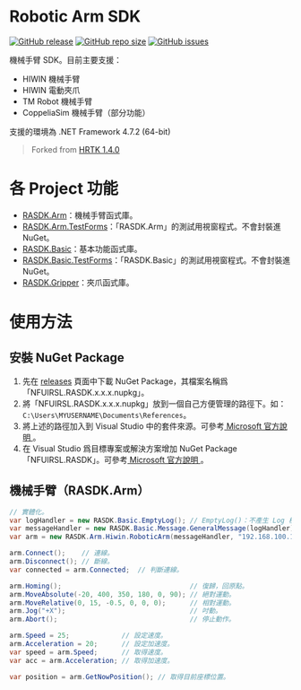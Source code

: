 # Robotic Arm SDK

[![GitHub release](https://img.shields.io/github/release/nfu-irs-lab/robotic-arm-sdk.svg)](https://github.com/nfu-irs-lab/robotic-arm-sdk/releases)
[![GitHub repo size](https://img.shields.io/github/repo-size/nfu-irs-lab/robotic-arm-sdk)](https://github.com/nfu-irs-lab/robotic-arm-sdk)
[![GitHub issues](https://img.shields.io/github/issues/nfu-irs-lab/robotic-arm-sdk.svg)](https://github.com/nfu-irs-lab/robotic-arm-sdk/issues)

機械手臂 SDK。目前主要支援：
- HIWIN 機械手臂
- HIWIN 電動夾爪
- TM Robot 機械手臂
- CoppeliaSim 機械手臂（部分功能）

支援的環境為 .NET Framework 4.7.2 (64-bit)

> Forked from [HRTK 1.4.0](https://github.com/nfu-irs-lab/hiwinrobot-toolkit/releases/tag/v1.4.0)

# 各 Project 功能

- [RASDK.Arm](/RASDK.Arm)：機械手臂函式庫。
- [RASDK.Arm.TestForms](/RASDK.Arm.TestForms)：「RASDK.Arm」的測試用視窗程式。不會封裝進 NuGet。
- [RASDK.Basic](/RASDK.Basic)：基本功能函式庫。
- [RASDK.Basic.TestForms](/RASDK.Basic.TestForms)：「RASDK.Basic」的測試用視窗程式。不會封裝進 NuGet。
- [RASDK.Gripper](/RASDK.Gripper)：夾爪函式庫。

# 使用方法

## 安裝 NuGet Package

1. 先在 [releases](https://github.com/nfu-irs-lab/robotic-arm-sdk/releases) 頁面中下載 NuGet Package，其檔案名稱爲「NFUIRSL.RASDK.x.x.x.nupkg」。
2. 將「NFUIRSL.RASDK.x.x.x.nupkg」放到一個自己方便管理的路徑下。如：`C:\Users\MYUSERNAME\Documents\References`。
3. 將上述的路徑加入到 Visual Studio 中的套件來源。可參考[ Microsoft 官方說明 ](https://docs.microsoft.com/zh-tw/nuget/consume-packages/install-use-packages-visual-studio#package-sources)。
4. 在 Visual Studio 爲目標專案或解決方案增加 NuGet Package「NFUIRSL.RASDK」。可參考[ Microsoft 官方說明 ](https://docs.microsoft.com/zh-tw/nuget/consume-packages/install-use-packages-visual-studio)。

## 機械手臂（RASDK.Arm）

```csharp
// 實體化。
var logHandler = new RASDK.Basic.EmptyLog(); // EmptyLog()：不產生 Log 檔。
var messageHandler = new RASDK.Basic.Message.GeneralMessage(logHandler); // GeneralMessage()：一般的訊息處理器。
var arm = new RASDK.Arm.Hiwin.RoboticArm(messageHandler, "192.168.100.123"); // 以 HIWIN 手臂爲例。

arm.Connect();    // 連線。
arm.Disconnect(); // 斷線。
var connected = arm.Connected;  // 判斷連線。

arm.Homing();                                // 復歸，回原點。
arm.MoveAbsolute(-20, 400, 350, 180, 0, 90); // 絕對運動。
arm.MoveRelative(0, 15, -0.5, 0, 0, 0);      // 相對運動。
arm.Jog("+X");                               // 吋動。
arm.Abort();                                 // 停止動作。

arm.Speed = 25;             // 設定速度。
arm.Acceleration = 20;      // 設定加速度。
var speed = arm.Speed;      // 取得速度。
var acc = arm.Acceleration; // 取得加速度。

var position = arm.GetNowPosition(); // 取得目前座標位置。
```
